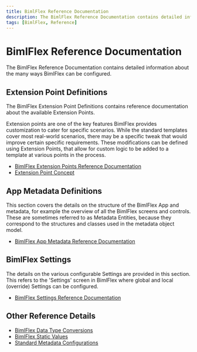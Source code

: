 ```yaml
---
title: BimlFlex Reference Documentation
description: The BimlFlex Reference Documentation contains detailed information about the many ways BimlFlex can be configured
tags: [BimlFlex, Reference]
---
```


# BimlFlex Reference Documentation

The BimlFlex Reference Documentation contains detailed information about the many ways BimlFlex can be configured.

## Extension Point Definitions

The BimlFlex Extension Point Definitions contains reference documentation about the available Extension Points.

Extension points are one of the key features BimlFlex provides customization to cater for specific scenarios. While the standard templates cover most real-world scenarios, there may be a specific tweak that would improve certain specific requirements. These modifications can be defined using Extension Points, that allow for custom logic to be added to a template at various points in the process.

* [BimlFlex Extension Points Reference Documentation](bimlflex-app-reference-documentation-extensionpoints-index)
* [Extension Point Concept](bimlflex-concepts-extension-points)

## App Metadata Definitions

This section covers the details on the structure of the BimlFlex App and metadata, for example the overview of all the BimlFlex screens and controls. These are sometimes referred to as Metadata Entities, because they correspond to the structures and classes used in the metadata object model.

* [BimlFlex App Metadata Reference Documentation](bimlflex-app-reference-documentation-entities-index)

## BimlFlex Settings

The details on the various configurable Settings are provided in this section. This refers to the 'Settings' screen in BimlFlex where global and local (override) Settings can be configured.

* [BimlFlex Settings Reference Documentation](bimlflex-app-reference-documentation-settings-index)

## Other Reference Details

* [BimlFlex Data Type Conversions](bimlflex-data-type-conversions)
* [BimlFlex Static Values](bimlflex-metadata-static-values)
* [Standard Metadata Configurations](bimlflex-metadata-configurations)
